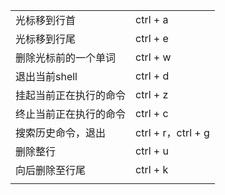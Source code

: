 |                        |                    |
| ---------------------- | ------------------ |
| 光标移到行首           | ctrl + a           |
| 光标移到行尾           | ctrl + e           |
| 删除光标前的一个单词   | ctrl + w           |
| 退出当前shell          | ctrl + d           |
| 挂起当前正在执行的命令 | ctrl + z                   |
| 终止当前正在执行的命令 | ctrl + c           |
| 搜索历史命令，退出     | ctrl + r，ctrl + g |
| 删除整行               | ctrl + u           |
| 向后删除至行尾         | ctrl + k           |
|                        |                    |
